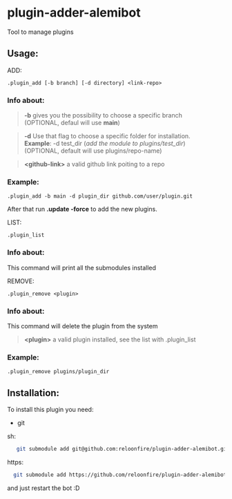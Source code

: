 # plugin-adder-alemibot
Tool to manage plugins

## Usage:
ADD:
```
.plugin_add [-b branch] [-d directory] <link-repo>
```
### Info about:
> **-b** gives you the possibility to choose a specific branch<br>
(OPTIONAL, defaul will use **main**)

> **-d** Use that flag to choose a specific folder for installation.<br>**Example**: -d test_dir (*add the module to plugins/test_dir*)<br>
(OPTIONAL, default will use plugins/repo-name)

> **\<github-link>** a valid github link poiting to a repo

### Example:
```
.plugin_add -b main -d plugin_dir github.com/user/plugin.git
```
After that run **.update -force** to add the new plugins.

LIST:

```
.plugin_list
```
### Info about:
This command will print all the submodules installed 

REMOVE:

```
.plugin_remove <plugin>
```
### Info about:
This command will delete the plugin from the system

> **\<plugin>** a valid plugin installed, see the list with .plugin_list

### Example:
```
.plugin_remove plugins/plugin_dir
  ```
## Installation:
To install this plugin you need:
 - git

 sh:
  ```bash
     git submodule add git@github.com:reloonfire/plugin-adder-alemibot.git plugins/plugin-adder
  ```
  https:
   ```bash
     git submodule add https://github.com/reloonfire/plugin-adder-alemibot.git plugins/plugin-adder
  ```
  and just restart the bot :D